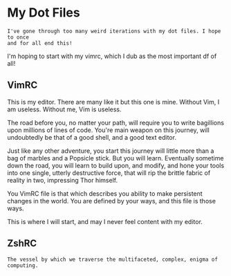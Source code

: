 My Dot Files
============
```
I've gone through too many weird iterations with my dot files. I hope to once
and for all end this!
```

I'm hoping to start with my vimrc, which I dub as the most important df of all!

VimRC
-----
This is my editor. There are many like it but this one is mine. Without Vim, I 
am useless. Without me, Vim is useless.

The road before you, no matter your path, will require you to write bagillions
upon millions of lines of code. You're main weapon on this journey, will
undoubtedly be that of a good shell, and a good text editor.

Just like any other adventure, you start this journey will little more than a
bag of marbles and a Popsicle stick. But you will learn. Eventually sometime
down the road, you will learn to build upon, and modify, and hone your tools
into one single, utterly destructive force, that will rip the brittle fabric of
reality in two, impressing Thor himself.

You VimRC file is that which describes you ability to make persistent changes
in the world. You are defined by your ways, and this file is those ways.

This is where I will start, and may I never feel content with my editor.



ZshRC
-----
```
The vessel by which we traverse the multifaceted, complex, enigma of computing.
```


